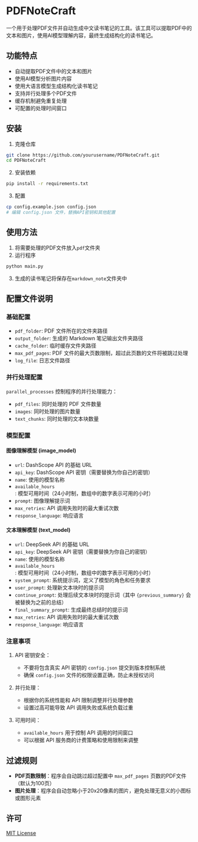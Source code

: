 # PDFNoteCraft

一个用于处理PDF文件并自动生成中文读书笔记的工具。该工具可以提取PDF中的文本和图片，使用AI模型理解内容，最终生成结构化的读书笔记。

## 功能特点

- 自动提取PDF文件中的文本和图片
- 使用AI模型分析图片内容
- 使用大语言模型生成结构化读书笔记
- 支持并行处理多个PDF文件
- 缓存机制避免重复处理
- 可配置的处理时间窗口

## 安装

1. 克隆仓库
```bash
git clone https://github.com/yourusername/PDFNoteCraft.git
cd PDFNoteCraft
```

2. 安装依赖
```bash
pip install -r requirements.txt
```

3. 配置
```bash
cp config.example.json config.json
# 编辑 config.json 文件，替换API密钥和其他配置
```

## 使用方法

1. 将需要处理的PDF文件放入`pdf`文件夹
2. 运行程序
```bash
python main.py
```
3. 生成的读书笔记将保存在`markdown_note`文件夹中

## 配置文件说明

### 基础配置

- `pdf_folder`: PDF 文件所在的文件夹路径
- `output_folder`: 生成的 Markdown 笔记输出文件夹路径
- `cache_folder`: 临时缓存文件夹路径
- `max_pdf_pages`: PDF 文件的最大页数限制，超过此页数的文件将被跳过处理
- `log_file`: 日志文件路径

### 并行处理配置

`parallel_processes` 控制程序的并行处理能力：

- `pdf_files`: 同时处理的 PDF 文件数量
- `images`: 同时处理的图片数量
- `text_chunks`: 同时处理的文本块数量

### 模型配置

#### 图像理解模型 (image_model)

- `url`: DashScope API 的基础 URL
- `api_key`: DashScope API 密钥（需要替换为你自己的密钥）
- `name`: 使用的模型名称
- `available_hours`: 模型可用时间（24小时制，数组中的数字表示可用的小时）
- `prompt`: 图像理解提示词
- `max_retries`: API 调用失败时的最大重试次数
- `response_language`: 响应语言

#### 文本理解模型 (text_model)

- `url`: DeepSeek API 的基础 URL
- `api_key`: DeepSeek API 密钥（需要替换为你自己的密钥）
- `name`: 使用的模型名称
- `available_hours`: 模型可用时间（24小时制，数组中的数字表示可用的小时）
- `system_prompt`: 系统提示词，定义了模型的角色和任务要求
- `user_prompt`: 处理新文本块时的提示词
- `continue_prompt`: 处理后续文本块时的提示词（其中 `{previous_summary}` 会被替换为之前的总结）
- `final_summary_prompt`: 生成最终总结时的提示词
- `max_retries`: API 调用失败时的最大重试次数
- `response_language`: 响应语言

### 注意事项

1. API 密钥安全：
   - 不要将包含真实 API 密钥的 `config.json` 提交到版本控制系统
   - 确保 `config.json` 文件的权限设置正确，防止未授权访问

2. 并行处理：
   - 根据你的系统性能和 API 限制调整并行处理参数
   - 设置过高可能导致 API 调用失败或系统负载过重

3. 可用时间：
   - `available_hours` 用于控制 API 调用的时间窗口
   - 可以根据 API 服务商的计费策略和使用限制来调整

## 过滤规则

- **PDF页数限制**：程序会自动跳过超过配置中 `max_pdf_pages` 页数的PDF文件（默认为100页）
- **图片处理**：程序会自动忽略小于20x20像素的图片，避免处理无意义的小图标或图形元素

## 许可

[MIT License](LICENSE) 